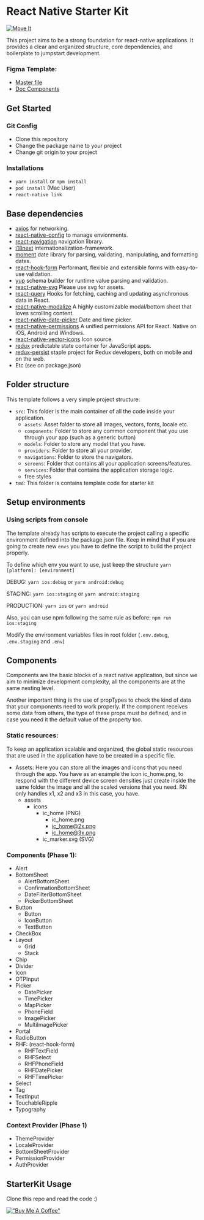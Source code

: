 # React Native Starter Kit

[![Move It](https://timedoor.net/wp-content/themes/timedoor/images/icons/logo-timedoor-black.svg)](https://timedoor.net)

This project aims to be a strong foundation for react-native applications. It provides a clear and organized structure,
core dependencies, and boilerplate to jumpstart development.

### Figma Template:

- [Master file](https://www.figma.com/file/9VyTropWyCxMlNjhRVdIrI/Timedoor-Design-System?node-id=544%3A5157)
- [Doc Components](https://www.figma.com/proto/9VyTropWyCxMlNjhRVdIrI/Timedoor-Design-System?page-id=626%3A5698&node-id=639%3A6746&viewport=298%2C219%2C0.18&scaling=min-zoom&starting-point-node-id=639%3A6746)

## Get Started

### Git Config

- Clone this repository
- Change the package name to your project
- Change git origin to your project

### Installations

- `yarn install` or `npm install`
- `pod install` (Mac User)
- `react-native link`

## Base dependencies

- [axios](https://github.com/axios/axios) for networking.
- [react-native-config](https://github.com/luggit/react-native-config) to manage envionments.
- [react-navigation](https://reactnavigation.org/) navigation library.
- [i18next](https://github.com/i18next/i18next) internationalization-framework.
- [moment](https://github.com/moment/moment) date library for parsing, validating, manipulating, and formatting dates.
- [react-hook-form](https://github.com/react-hook-form/react-hook-form)  Performant, flexible and extensible forms with
  easy-to-use validation.
- [yup](https://github.com/jquense/yup) schema builder for runtime value parsing and validation.
- [react-native-svg](https://github.com/react-native-svg/react-native-svg) Please use svg for assets.
- [react-query](https://github.com/TanStack/query) Hooks for fetching, caching and updating asynchronous data in React.
- [react-native-modalize](https://github.com/jeremybarbet/react-native-modalize) A highly customizable modal/bottom
  sheet that loves scrolling content.
- [react-native-date-picker](https://github.com/henninghall/react-native-date-picker) Date and time picker.
- [react-native-permissions](https://github.com/zoontek/react-native-permissions) A unified permissions API for React.
  Native on iOS, Android and Windows.
- [react-native-vector-icons](https://github.com/oblador/react-native-vector-icons) Icon source.
- [redux](https://github.com/reduxjs/redux) predictable state container for JavaScript apps.
- [redux-persist](https://github.com/rt2zz/redux-persist) staple project for Redux developers, both on mobile and on the
  web.
- Etc (see on package.json)

## Folder structure

This template follows a very simple project structure:

- `src`: This folder is the main container of all the code inside your application.
  - `assets`: Asset folder to store all images, vectors, fonts, locale etc.
  - `components`: Folder to store any common component that you use through your app (such as a generic button)
  - `models`: Folder to store any model that you have.
  - `providers`: Folder to store all your provider.
  - `navigations`: Folder to store the navigators.
  - `screens`: Folder that contains all your application screens/features.
  - `services`: Folder that contains the application storage logic.
  - free styles
- `tmd`: This folder is contains template code for starter kit


## Setup environments

### Using scripts from console

The template already has scripts to execute the project calling a specific environment defined into the package.json file. Keep in mind that if you are going to create new `envs` you have to define the script to build the project properly.

To define which env you want to use, just keep the structure `yarn [platform]: [environment]`

DEBUG: `yarn ios:debug` or `yarn android:debug`

STAGING: `yarn ios:staging` or `yarn android:staging`

PRODUCTION: `yarn ios` or `yarn android`

Also, you can use npm following the same rule as before: `npm run ios:staging`

Modify the environment variables files in root folder (`.env.debug`, `.env.staging` and `.env`)


## Components

Components are the basic blocks of a react native application, but since we​​ aim to minimize development complexity, all the components are at the same nesting level.

Another important thing is the use of propTypes to check the kind of data that your components need to work properly. If the component receives some data from others, the type of these props must be defined, and in case you need it the default value of the property too.

### Static resources:

To keep an application scalable and organized, the global static resources that are used in the application have to be created in a specific file.

- Assets: Here you can store all the images and icons that you need through the app. You have as an example the icon
  ic_home.png, to respond with the different device screen densities just create inside the same folder the image and
  all the scaled versions that you need. RN only handles x1, x2 and x3 in this case, you have.
  - assets
    - icons
      - ic_home (PNG)
        - ic_home.png
        - ic_home@2x.png
        - ic_home@3x.png
      - ic_marker.svg (SVG)

### Components (Phase 1):

- Alert
- BottomSheet
  - AlertBottomSheet
  - ConfirmationBottomSheet
  - DateFilterBottomSheet
  - PickerBottomSheet
- Button
  - Button
  - IconButton
  - TextButton
- CheckBox
- Layout
  - Grid
  - Stack
- Chip
- Divider
- Icon
- OTPInput
- Picker
  - DatePicker
  - TimePicker
  - MapPicker
  - PhoneField
  - ImagePicker
  - MultiImagePicker
- Portal
- RadioButton
- RHF: (react-hook-form)
  - RHFTextField
  - RHFSelect
  - RHFPhoneField
  - RHFDatePicker
  - RHFTimePicker
- Select
- Tag
- TextInput
- TouchableRipple
- Typography

### Context Provider (Phase 1)

- ThemeProvider
- LocaleProvider
- BottomSheetProvider
- PermissionProvider
- AuthProvider

## StarterKit Usage

Clone this repo and read the code :)

[!["Buy Me A Coffee"](https://www.buymeacoffee.com/assets/img/custom_images/orange_img.png)](https://timedoor.net)
